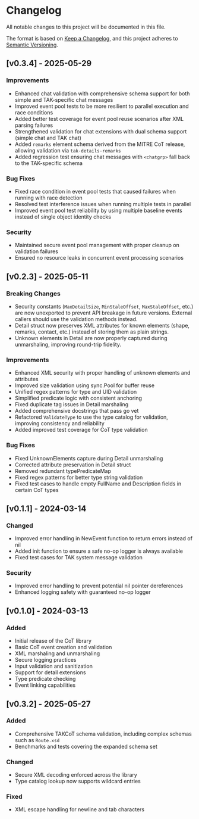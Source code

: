 # Changelog

All notable changes to this project will be documented in this file.

The format is based on [Keep a Changelog](https://keepachangelog.com/en/1.0.0/),
and this project adheres to [Semantic Versioning](https://semver.org/spec/v2.0.0.html).

## [v0.3.4] - 2025-05-29

### Improvements
- Enhanced chat validation with comprehensive schema support for both simple and TAK-specific chat messages
- Improved event pool tests to be more resilient to parallel execution and race conditions
- Added better test coverage for event pool reuse scenarios after XML parsing failures
- Strengthened validation for chat extensions with dual schema support (simple chat and TAK chat)
- Added `remarks` element schema derived from the MITRE CoT release, allowing validation via `tak-details-remarks`
- Added regression test ensuring chat messages with `<chatgrp>` fall back to the TAK-specific schema

### Bug Fixes
- Fixed race condition in event pool tests that caused failures when running with race detection
- Resolved test interference issues when running multiple tests in parallel
- Improved event pool test reliability by using multiple baseline events instead of single object identity checks

### Security
- Maintained secure event pool management with proper cleanup on validation failures
- Ensured no resource leaks in concurrent event processing scenarios

## [v0.2.3] - 2025-05-11

### Breaking Changes
- Security constants (`MaxDetailSize`, `MinStaleOffset`, `MaxStaleOffset`, etc.) are now unexported to prevent API breakage in future versions. External callers should use the validation methods instead.
- Detail struct now preserves XML attributes for known elements (shape, remarks, contact, etc.) instead of storing them as plain strings.
- Unknown elements in Detail are now properly captured during unmarshaling, improving round-trip fidelity.

### Improvements
- Enhanced XML security with proper handling of unknown elements and attributes
- Improved size validation using sync.Pool for buffer reuse
- Unified regex patterns for type and UID validation
- Simplified predicate logic with consistent anchoring
- Fixed duplicate tag issues in Detail marshaling
- Added comprehensive docstrings that pass go vet
- Refactored `ValidateType` to use the type catalog for validation, improving consistency and reliability
- Added improved test coverage for CoT type validation

### Bug Fixes
- Fixed UnknownElements capture during Detail unmarshaling
- Corrected attribute preservation in Detail struct
- Removed redundant typePredicateMap
- Fixed regex patterns for better type string validation
- Fixed test cases to handle empty FullName and Description fields in certain CoT types

## [v0.1.1] - 2024-03-14

### Changed
- Improved error handling in NewEvent function to return errors instead of nil
- Added init function to ensure a safe no-op logger is always available
- Fixed test cases for TAK system message validation

### Security
- Improved error handling to prevent potential nil pointer dereferences
- Enhanced logging safety with guaranteed no-op logger

## [v0.1.0] - 2024-03-13

### Added
- Initial release of the CoT library
- Basic CoT event creation and validation
- XML marshaling and unmarshaling
- Secure logging practices
- Input validation and sanitization
- Support for detail extensions
- Type predicate checking
- Event linking capabilities

## [v0.3.2] - 2025-05-27

### Added
- Comprehensive TAKCoT schema validation, including complex schemas such as `Route.xsd`
- Benchmarks and tests covering the expanded schema set

### Changed
- Secure XML decoding enforced across the library
- Type catalog lookup now supports wildcard entries

### Fixed
- XML escape handling for newline and tab characters
